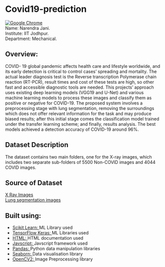 # Covid19-prediction
[![Google Chrome](https://img.shields.io/badge/Google%20Chrome-4285F4?style=for-the-badge&logo=GoogleChrome&logoColor=white)](https://narendra-027.github.io/covid19.github.io/)  
Name: Narendra Jani.  
Institute: IIT Jodhpur.  
Department: Mechanical.  
## Overview:
COVID- 19 global pandemic affects health care and lifestyle worldwide, and its early detection is critical to control cases’ spreading and mortality. The actual leader diagnosis test is the Reverse transcription Polymerase chain reaction (RT-PCR), result times and cost of these tests are high, so other fast and accessible diagnostic tools are needed. This projects’ approach uses existing deep learning models (VGG19 and U-Net) and various machine learning models to process these images and classify them as positive or negative for COVID-19. The proposed system involves a preprocessing stage with lung segmentation, removing the surroundings which does not offer relevant information for the task and may produce biased results; after this initial stage comes the classification model trained under the transfer learning scheme; and finally, results analysis. The best models achieved a detection accuracy of COVID-19 around 96%.  
## Dataset Description
The dataset contains two main folders, one for the X-ray images, which includes two separate sub-folders of 5500 Non-COVID images and 4044 COVID images.
## Source of Dataset
[X Ray Images](https://data.mendeley.com/datasets/8h65ywd2jr/3)\
[Lung segmentation images](https://www.kaggle.com/code/nikhilpandey360/lung-segmentation-from-chest-x-ray-dataset/data)
## Built using:
- [Scikit Learn: ](https://scikit-learn.org/stable/) ML Library used
- [TensorFlow Keras: ](https://www.tensorflow.org/api_docs/python/tf/keras) ML Libraries used
- [HTML: ](https://developer.mozilla.org/en-US/docs/Web/HTML) HTML documentation used
- [Javscript: ](https://developer.mozilla.org/en-US/docs/Web/JavaScript) Javscript framework used
- [Pandas: ](https://pandas.pydata.org/) Python data manipulation libraries
- [Seaborn: ](https://seaborn.pydata.org/) Data visualisation library
- [OpenCV2: ](https://pypi.org/project/opencv-python/) Image Preprocessing library




